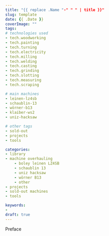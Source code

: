 ```yaml
---
title: "{{ replace .Name "-" " " | title }}"
slug: template
date: {{ .Date }}
coverImage: ""
tags:
# technologies used
- tech.woodworking
- tech.painting
- tech.turning
- tech.electricity
- tech.milling
- tech.welding
- tech.casting
- tech.grinding
- tech.slotting
- tech.measuring
- tech.scraping

# main machines
- leinen-lz4sb
- schaublin-13
- wörner-b13
- klaiber-ws2
- uniz-hacksaw

# other tags
- sold-out
- projects
- tools

categories:
- library
- machine overhauling
    - boley leinen LZ4SB
    - schaublin 13
    - uniz hacksaw
    - wörner B13
    - other
- projects
- sold-out machines
- tools

keywords:
-
draft: true
---
```


Preface

<!--more-->



<!--
{{< image classes="fig-100 center clear" src="original.jpg" >}}

{{< youtube id="k38Vl8QqrZE" >}}
-->
